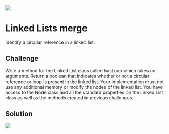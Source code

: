 <img src="https://travis-ci.com/mrebb/data-structures-and-algorithms.svg?branch=ll_detect_loop">

# Linked Lists merge
Identify a circular reference in a linked list.

## Challenge
Write a method for the Linked List class called hasLoop which takes no arguments. Return a boolean that indicates whether or not a circular reference or loop is present in the linked list. Your implementation must not use any additional memory or modify the nodes of the linked list. You have access to the Node class and all the standard properties on the Linked List class as well as the methods created in previous challenges.

## Solution
<img src = "./assets/.JPG">